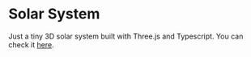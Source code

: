 # Solar System

Just a tiny 3D solar system built with Three.js and Typescript.
You can check it [here](https://mini-solar-system.netlify.app/).
